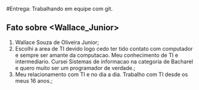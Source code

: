 #Entrega: Trabalhando em equipe com git.

## Fato sobre <Wallace_Junior>

1. Wallace Souza de Oliveira Junior;
2. Escolhi a area de TI devido logo cedo ter tido contato com computador e sempre
ser amante da computacao. Meu conhecimento de TI e intermediario. Cursei Sistemas
de informacao na categoria de Bacharel e quero muito ser um programador de verdade.;
3. Meu relacionamento com TI e no dia a dia. Trabalho com TI desde os meus 16 anos.;

